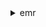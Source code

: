<details><summary>emr</summary><blockquote>

- **<details><summary>add-instance-fleet</summary><blockquote>**

  * --cluster-id
  * --instance-fleet
  * --cli-input-json
  * --cli-input-yaml
  * --generate-cli-skeleton


- **<details><summary>add-instance-groups</summary><blockquote>**

  * --cluster-id
  * --instance-groups


- **<details><summary>add-steps</summary><blockquote>**

  * --cluster-id
  * --steps


- **<details><summary>add-tags</summary><blockquote>**

  * --resource-id
  * --tags
  * --cli-input-json
  * --cli-input-yaml
  * --generate-cli-skeleton


- **<details><summary>cancel-steps</summary><blockquote>**

  * --cluster-id
  * --step-ids
  * --step-cancellation-option
  * --cli-input-json
  * --cli-input-yaml
  * --generate-cli-skeleton


- **<details><summary>create-cluster</summary><blockquote>**

  * --release-label
  * --ami-version
  * --instance-fleets
  * --instance-groups
  * --instance-type
  * --instance-count
  * --auto-terminate
  * --no-auto-terminate
  * --use-default-roles
  * --service-role
  * --configurations
  * --name
  * --log-uri
  * --log-encryption-kms-key-id
  * --additional-info
  * --ec2-attributes
  * --termination-protected
  * --no-termination-protected
  * --scale-down-behavior
  * --visible-to-all-users
  * --no-visible-to-all-users
  * --enable-debugging
  * --no-enable-debugging
  * --tags
  * --applications
  * --emrfs
  * --bootstrap-actions
  * --steps
  * --restore-from-hbase-backup
  * --security-configuration
  * --custom-ami-id
  * --ebs-root-volume-size
  * --repo-upgrade-on-boot
  * --kerberos-attributes
  * --managed-scaling-policy
  * --placement-group-configs


- **<details><summary>create-default-roles</summary><blockquote>**

  * --iam-endpoint


- **<details><summary>create-hbase-backup</summary><blockquote>**

  * --cluster-id
  * --dir
  * --consistent


- **<details><summary>create-security-configuration</summary><blockquote>**

  * --name
  * --security-configuration
  * --cli-input-json
  * --cli-input-yaml
  * --generate-cli-skeleton


- **<details><summary>create-studio</summary><blockquote>**

  * --name
  * --description
  * --auth-mode
  * --vpc-id
  * --subnet-ids
  * --service-role
  * --user-role
  * --workspace-security-group-id
  * --engine-security-group-id
  * --default-s3-location
  * --tags
  * --cli-input-json
  * --cli-input-yaml
  * --generate-cli-skeleton


- **<details><summary>create-studio-session-mapping</summary><blockquote>**

  * --studio-id
  * --identity-id
  * --identity-name
  * --identity-type
  * --session-policy-arn
  * --cli-input-json
  * --cli-input-yaml
  * --generate-cli-skeleton


- **<details><summary>delete-security-configuration</summary><blockquote>**

  * --name
  * --cli-input-json
  * --cli-input-yaml
  * --generate-cli-skeleton


- **<details><summary>delete-studio</summary><blockquote>**

  * --studio-id
  * --cli-input-json
  * --cli-input-yaml
  * --generate-cli-skeleton


- **<details><summary>delete-studio-session-mapping</summary><blockquote>**

  * --studio-id
  * --identity-id
  * --identity-name
  * --identity-type
  * --cli-input-json
  * --cli-input-yaml
  * --generate-cli-skeleton


- **<details><summary>describe-cluster</summary><blockquote>**

  * --cluster-id


- **<details><summary>describe-notebook-execution</summary><blockquote>**

  * --notebook-execution-id
  * --cli-input-json
  * --cli-input-yaml
  * --generate-cli-skeleton


- **<details><summary>describe-security-configuration</summary><blockquote>**

  * --name
  * --cli-input-json
  * --cli-input-yaml
  * --generate-cli-skeleton


- **<details><summary>describe-step</summary><blockquote>**

  * --cluster-id
  * --step-id
  * --cli-input-json
  * --cli-input-yaml
  * --generate-cli-skeleton


- **<details><summary>describe-studio</summary><blockquote>**

  * --studio-id
  * --cli-input-json
  * --cli-input-yaml
  * --generate-cli-skeleton


- **<details><summary>disable-hbase-backups</summary><blockquote>**

  * --cluster-id
  * --full
  * --incremental


- **<details><summary>get</summary><blockquote>**

  * --cluster-id
  * --key-pair-file
  * --src
  * --dest


- **<details><summary>get-block-public-access-configuration</summary><blockquote>**

  * --cli-input-json
  * --cli-input-yaml
  * --generate-cli-skeleton


- **<details><summary>get-managed-scaling-policy</summary><blockquote>**

  * --cluster-id
  * --cli-input-json
  * --cli-input-yaml
  * --generate-cli-skeleton


- **<details><summary>get-studio-session-mapping</summary><blockquote>**

  * --studio-id
  * --identity-id
  * --identity-name
  * --identity-type
  * --cli-input-json
  * --cli-input-yaml
  * --generate-cli-skeleton


- **<details><summary>help</summary><blockquote>**

  * 


- **<details><summary>install-applications</summary><blockquote>**

  * --cluster-id
  * --applications


- **<details><summary>list-clusters</summary><blockquote>**

  * --created-after
  * --created-before
  * --cluster-states
  * --active
  * --terminated
  * --failed
  * --cli-input-json
  * --cli-input-yaml
  * --starting-token
  * --max-items
  * --generate-cli-skeleton


- **<details><summary>list-instance-fleets</summary><blockquote>**

  * --cluster-id
  * --cli-input-json
  * --cli-input-yaml
  * --starting-token
  * --max-items
  * --generate-cli-skeleton


- **<details><summary>list-instances</summary><blockquote>**

  * --cluster-id
  * --instance-group-id
  * --instance-group-types
  * --instance-fleet-id
  * --instance-fleet-type
  * --instance-states
  * --cli-input-json
  * --cli-input-yaml
  * --starting-token
  * --max-items
  * --generate-cli-skeleton


- **<details><summary>list-notebook-executions</summary><blockquote>**

  * --editor-id
  * --status
  * --from
  * --to
  * --cli-input-json
  * --cli-input-yaml
  * --starting-token
  * --max-items
  * --generate-cli-skeleton


- **<details><summary>list-security-configurations</summary><blockquote>**

  * --cli-input-json
  * --cli-input-yaml
  * --starting-token
  * --max-items
  * --generate-cli-skeleton


- **<details><summary>list-steps</summary><blockquote>**

  * --cluster-id
  * --step-states
  * --step-ids
  * --cli-input-json
  * --cli-input-yaml
  * --starting-token
  * --max-items
  * --generate-cli-skeleton


- **<details><summary>list-studios</summary><blockquote>**

  * --cli-input-json
  * --cli-input-yaml
  * --starting-token
  * --max-items
  * --generate-cli-skeleton


- **<details><summary>list-studio-session-mappings</summary><blockquote>**

  * --studio-id
  * --identity-type
  * --cli-input-json
  * --cli-input-yaml
  * --starting-token
  * --max-items
  * --generate-cli-skeleton


- **<details><summary>modify-cluster</summary><blockquote>**

  * --cluster-id
  * --step-concurrency-level
  * --cli-input-json
  * --cli-input-yaml
  * --generate-cli-skeleton


- **<details><summary>modify-cluster-attributes</summary><blockquote>**

  * --cluster-id
  * --visible-to-all-users
  * --no-visible-to-all-users
  * --termination-protected
  * --no-termination-protected


- **<details><summary>modify-instance-fleet</summary><blockquote>**

  * --cluster-id
  * --instance-fleet
  * --cli-input-json
  * --cli-input-yaml
  * --generate-cli-skeleton


- **<details><summary>modify-instance-groups</summary><blockquote>**

  * --cluster-id
  * --instance-groups
  * --cli-input-json
  * --cli-input-yaml
  * --generate-cli-skeleton


- **<details><summary>put</summary><blockquote>**

  * --cluster-id
  * --key-pair-file
  * --src
  * --dest


- **<details><summary>put-auto-scaling-policy</summary><blockquote>**

  * --cluster-id
  * --instance-group-id
  * --auto-scaling-policy
  * --cli-input-json
  * --cli-input-yaml
  * --generate-cli-skeleton


- **<details><summary>put-block-public-access-configuration</summary><blockquote>**

  * --block-public-access-configuration
  * --cli-input-json
  * --cli-input-yaml
  * --generate-cli-skeleton


- **<details><summary>put-managed-scaling-policy</summary><blockquote>**

  * --cluster-id
  * --managed-scaling-policy
  * --cli-input-json
  * --cli-input-yaml
  * --generate-cli-skeleton


- **<details><summary>remove-auto-scaling-policy</summary><blockquote>**

  * --cluster-id
  * --instance-group-id
  * --cli-input-json
  * --cli-input-yaml
  * --generate-cli-skeleton


- **<details><summary>remove-managed-scaling-policy</summary><blockquote>**

  * --cluster-id
  * --cli-input-json
  * --cli-input-yaml
  * --generate-cli-skeleton


- **<details><summary>remove-tags</summary><blockquote>**

  * --resource-id
  * --tag-keys
  * --cli-input-json
  * --cli-input-yaml
  * --generate-cli-skeleton


- **<details><summary>restore-from-hbase-backup</summary><blockquote>**

  * --cluster-id
  * --dir
  * --backup-version


- **<details><summary>schedule-hbase-backup</summary><blockquote>**

  * --cluster-id
  * --type
  * --dir
  * --interval
  * --unit
  * --start-time
  * --consistent


- **<details><summary>socks</summary><blockquote>**

  * --cluster-id
  * --key-pair-file


- **<details><summary>ssh</summary><blockquote>**

  * --cluster-id
  * --key-pair-file
  * --command


- **<details><summary>start-notebook-execution</summary><blockquote>**

  * --editor-id
  * --relative-path
  * --notebook-execution-name
  * --notebook-params
  * --execution-engine
  * --service-role
  * --notebook-instance-security-group-id
  * --tags
  * --cli-input-json
  * --cli-input-yaml
  * --generate-cli-skeleton


- **<details><summary>stop-notebook-execution</summary><blockquote>**

  * --notebook-execution-id
  * --cli-input-json
  * --cli-input-yaml
  * --generate-cli-skeleton


- **<details><summary>terminate-clusters</summary><blockquote>**

  * --cluster-ids


- **<details><summary>update-studio</summary><blockquote>**

  * --studio-id
  * --name
  * --description
  * --subnet-ids
  * --default-s3-location
  * --cli-input-json
  * --cli-input-yaml
  * --generate-cli-skeleton


- **<details><summary>update-studio-session-mapping</summary><blockquote>**

  * --studio-id
  * --identity-id
  * --identity-name
  * --identity-type
  * --session-policy-arn
  * --cli-input-json
  * --cli-input-yaml
  * --generate-cli-skeleton


- **<details><summary>wait</summary><blockquote>**

  * 


</blockquote></details>
</blockquote></details>
</blockquote></details>
</blockquote></details>
</blockquote></details>
</blockquote></details>
</blockquote></details>
</blockquote></details>
</blockquote></details>
</blockquote></details>
</blockquote></details>
</blockquote></details>
</blockquote></details>
</blockquote></details>
</blockquote></details>
</blockquote></details>
</blockquote></details>
</blockquote></details>
</blockquote></details>
</blockquote></details>
</blockquote></details>
</blockquote></details>
</blockquote></details>
</blockquote></details>
</blockquote></details>
</blockquote></details>
</blockquote></details>
</blockquote></details>
</blockquote></details>
</blockquote></details>
</blockquote></details>
</blockquote></details>
</blockquote></details>
</blockquote></details>
</blockquote></details>
</blockquote></details>
</blockquote></details>
</blockquote></details>
</blockquote></details>
</blockquote></details>
</blockquote></details>
</blockquote></details>
</blockquote></details>
</blockquote></details>
</blockquote></details>
</blockquote></details>
</blockquote></details>
</blockquote></details>
</blockquote></details>
</blockquote></details>
</blockquote></details>
</blockquote></details>
</blockquote></details>
</blockquote></details>
</blockquote></details>
</blockquote></details>
